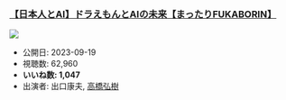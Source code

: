 ### [【日本人とAI】ドラえもんとAIの未来【まったりFUKABORIN】](https://www.youtube.com/watch?v=Mwqc23T5qgY)
[![](https://img.youtube.com/vi/Mwqc23T5qgY/hqdefault.jpg)](https://www.youtube.com/watch?v=Mwqc23T5qgY)
-   公開日: 2023-09-19
-   視聴数: 62,960
-   **いいね数: 1,047**
-   出演者: 出口康夫, [高橋弘樹](/rehacq_fan/people/高橋弘樹 "wikilink")
